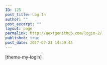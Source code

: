```yaml
---
ID: 125
post_title: Log In
author: ""
post_excerpt: ""
layout: page
permalink: http://nextgenithub.com/login-2/
published: true
post_date: 2017-07-21 14:39:45
---
```

[theme-my-login]